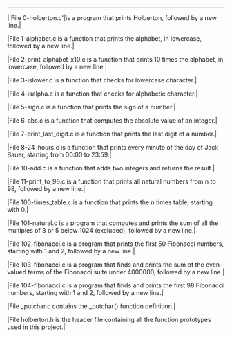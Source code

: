 ----
|'File 0-holberton.c'|is a program that prints Holberton, followed by a new line.|

|File 1-alphabet.c is a function that prints the alphabet, in lowercase, followed by a new line.|

|File 2-print_alphabet_x10.c is a function that prints 10 times the alphabet, in lowercase, followed by a new line.|

|File 3-islower.c is a function that checks for lowercase character.|

|File 4-isalpha.c is a function that checks for alphabetic character.|

|File 5-sign.c is a function that prints the sign of a number.|

|File 6-abs.c is a function that computes the absolute value of an integer.|

|File 7-print_last_digit.c is a function that prints the last digit of a number.|

|File 8-24_hours.c is a function that prints every minute of the day of Jack Bauer, starting from 00:00 to 23:59.|

|File 10-add.c is a function that adds two integers and returns the result.|

|File 11-print_to_98.c is a function that prints all natural numbers from n to 98, followed by a new line.|

|File 100-times_table.c is a function that prints the n times table, starting with 0.|

|File 101-natural.c is a program that computes and prints the sum of all the multiples of 3 or 5 below 1024 (excluded), followed by a new line.|

|File 102-fibonacci.c is a program that prints the first 50 Fibonacci numbers, starting with 1 and 2, followed by a new line.|

|File 103-fibonacci.c is a program that finds and prints the sum of the even-valued terms of the Fibonacci suite under 4000000, followed by a new line.|

|File 104-fibonacci.c is a program that finds and prints the first 98 Fibonacci numbers, starting with 1 and 2, followed by a new line.|

|File _putchar.c contains the _putchar() function definition.|

|File holberton.h is the header file containing all the function prototypes used in this project.|
